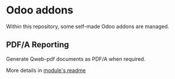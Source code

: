 # Odoo addons

Within this repository, some self-made Odoo addons are managed.

## PDF/A Reporting
Generate Qweb-pdf documents as PDF/A when required.

More details in [module's readme](/pdfa_reporting/README.md)
